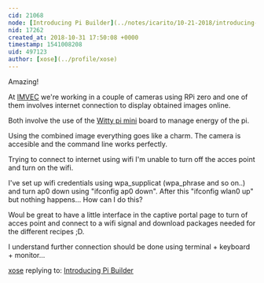```yaml
---
cid: 21068
node: [Introducing Pi Builder](../notes/icarito/10-21-2018/introducing-pi-builder)
nid: 17262
created_at: 2018-10-31 17:50:08 +0000
timestamp: 1541008208
uid: 497123
author: [xose](../profile/xose)
---
```


Amazing!

At [IMVEC](https://publiclab.org/profile/imvec) we're working in a couple of cameras using RPi zero and one of them involves internet connection to display obtained images online.

Both involve the use of the [Witty pi mini](http://www.uugear.com/product/wittypi-mini/) board to manage energy of the pi.

Using the combined image everything goes like a charm. The camera is accesible and the command line works perfectly. 

Trying to connect to internet using wifi I'm unable to turn off the acces point and turn on the wifi. 

I've set up wifi credentials using wpa_supplicat (wpa_phrase and so on..) and turn ap0 down using "ifconfig ap0 down". After this "ifconfig wlan0 up" but nothing happens... How can I do this?

Woul be great to have a little interface in the captive portal page to turn of acces point and connect to a wifi signal and download packages needed for the different recipes ;D.

I understand further connection should be done using terminal + keyboard + monitor...   


 

[xose](../profile/xose) replying to: [Introducing Pi Builder](../notes/icarito/10-21-2018/introducing-pi-builder)

